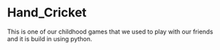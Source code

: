 # Hand_Cricket
This is one of our childhood games that we used to play with our friends and it is build in using python.
